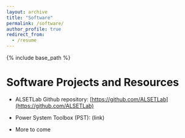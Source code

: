 ```yaml
---
layout: archive
title: "Software"
permalink: /software/
author_profile: true
redirect_from:
  - /resume
---
```

{% include base_path %}

# Software Projects and Resources

* ALSETLab Github repository: [https://github.com/ALSETLab](https://github.com/ALSETLab)

* Power System Toolbox (PST): (link)

* More to come
